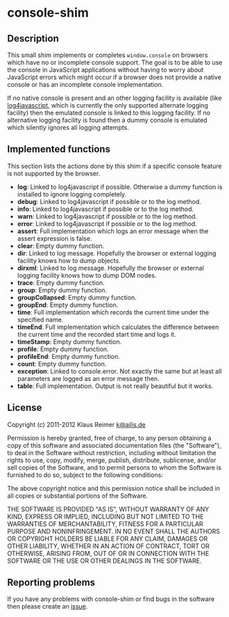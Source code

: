 console-shim
============


Description
-----------

This small shim implements or completes `window.console` on browsers which
have no or incomplete console support.  The goal is to be able to use the
console in JavaScript applications without having to worry about JavaScript
errors which might occur if a browser does not provide a native console or
has an incomplete console implementation. 

If no native console is present and an other logging facility is available
(like [log4javascript](http://log4javascript.org/), which is currently the
only supported alternate logging facility) then the emulated console is
linked to this logging facility.  If no alternative logging facility is
found then a dummy console is emulated which silently ignores all logging
attempts.


Implemented functions
---------------------

This section lists the actions done by this shim if a specific console
feature is not supported by the browser.

* **log**: Linked to log4javascript if possible. Otherwise a dummy function is
  installed to ignore logging completely.
* **debug**: Linked to log4javascript if possible or to the log method.
* **info**: Linked to log4javascript if possible or to the log method.
* **warn**: Linked to log4javascript if possible or to the log method.
* **error**: Linked to log4javascript if possible or to the log method.
* **assert**: Full implementation which logs an error message when the assert 
  expression is false.
* **clear**: Empty dummy function.
* **dir**: Linked to log message. Hopefully the browser or external logging
  facility knows how to dump objects.
* **dirxml**: Linked to log message. Hopefully the browser or external logging
  facility knows how to dump DOM nodes.
* **trace**: Empty dummy function.
* **group**: Empty dummy function.
* **groupCollapsed**: Empty dummy function.
* **groupEnd**: Empty dummy function.
* **time**: Full implementation which records the current time under the
  specified name.
* **timeEnd**: Full implementation which calculates the difference between
  the current time and the recorded start time and logs it.
* **timeStamp**: Empty dummy function.
* **profile**: Empty dummy function.
* **profileEnd**: Empty dummy function.
* **count**: Empty dummy function.
* **exception**: Linked to console.error. Not exactly the same but at least
  all parameters are logged as an error message then.
* **table**: Full implementation. Output is not really beautiful but it
  works.

License
-------

Copyright (c) 2011-2012 Klaus Reimer <k@ailis.de>

Permission is hereby granted, free of charge, to any person obtaining a
copy of this software and associated documentation files (the "Software"),
to deal in the Software without restriction, including without limitation
the rights to use, copy, modify, merge, publish, distribute, sublicense,
and/or sell copies of the Software, and to permit persons to whom the
Software is furnished to do so, subject to the following conditions:

The above copyright notice and this permission notice shall be included in
all copies or substantial portions of the Software.

THE SOFTWARE IS PROVIDED "AS IS", WITHOUT WARRANTY OF ANY KIND, EXPRESS OR
IMPLIED, INCLUDING BUT NOT LIMITED TO THE WARRANTIES OF MERCHANTABILITY,
FITNESS FOR A PARTICULAR PURPOSE AND NONINFRINGEMENT. IN NO EVENT SHALL THE
AUTHORS OR COPYRIGHT HOLDERS BE LIABLE FOR ANY CLAIM, DAMAGES OR OTHER
LIABILITY, WHETHER IN AN ACTION OF CONTRACT, TORT OR OTHERWISE, ARISING
FROM, OUT OF OR IN CONNECTION WITH THE SOFTWARE OR THE USE OR OTHER
DEALINGS IN THE SOFTWARE.


Reporting problems
------------------

If you have any problems with console-shim or find bugs in the
software then please create an
[issue](https://github.com/kayahr/console-shim/issues).

